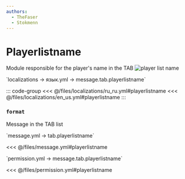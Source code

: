 ```yaml
---
authors:
  - TheFaser
  - Stokmenn
---
```


# Playerlistname

Module responsible for the player's name in the TAB
![player list name](/playerlistname.png)

[//]: # (localization)
<!--@include: @/parts/words.md#localization--> 
<!--@include: @/parts/words.md#path--> `localizations → язык.yml → message.tab.playerlistname`

<!--@include: @/parts/words.md#default--> 

::: code-group
<<< @/files/localizations/ru_ru.yml#playerlistname
<<< @/files/localizations/en_us.yml#playerlistname
:::

### `format`

Message in the TAB list

[//]: # (message.yml)
<!--@include: @/parts/words.md#setting-->
<!--@include: @/parts/words.md#path--> `message.yml → tab.playerlistname`

<!--@include: @/parts/words.md#default-->
<<< @/files/message.yml#playerlistname

<!--@include: @/parts/enable.md-->
<!--@include: @/parts/ticker.md-->

[//]: # (permission.yml)
<!--@include: @/parts/words.md#permission-->
<!--@include: @/parts/words.md#path--> `permission.yml → message.tab.playerlistname`

<!--@include: @/parts/words.md#default-->
<<< @/files/permission.yml#playerlistname

<!--@include: @/parts/permission/permissionTier3.md-->
